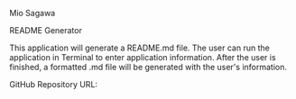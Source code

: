 Mio Sagawa

README Generator

This application will generate a README.md file. The user can run the application in Terminal to enter application information. After the user is finished, a formatted .md file will be generated with the user's information. 

GitHub Repository URL: 